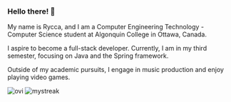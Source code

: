 ### Hello there! 👋

My name is Rycca, and I am a Computer Engineering Technology - Computer Science student at Algonquin College in Ottawa, Canada.

I aspire to become a full-stack developer. Currently, I am in my third semester, focusing on Java and the Spring framework.

Outside of my academic pursuits, I engage in music production and enjoy playing video games.



<img src="https://github-readme-stats.vercel.app/api/top-langs?username=Zimgo012&show_icons=true&locale=en&layout=compact&theme=chartreuse-dark" alt="ovi" />

<img src="https://github-readme-streak-stats.herokuapp.com/?user=madushadhanushka&theme=tokyonight" alt="mystreak"/>
